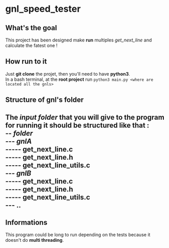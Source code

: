 # gnl_speed_tester

## What's the goal
This project has been designed make **run** multiples _get_next_line_ and calculate the fatest one !<br>

## How run to it 
Just **git clone** the projet, then you'll need to have **python3**. <br>
In a bash terminal, at the **root project** run `python3 main.py <where are located all the gnls>` <br>

## Structure of gnl's folder
The *input folder* that you will give to the program for running it should be **structured** like that : <br>
-- *folder*<br>
--- *gnlA*<br>
----- get_next_line.c<br>
----- get_next_line.h<br>
----- get_next_line_utils.c<br>
--- *gnlB*<br>
----- get_next_line.c<br>
----- get_next_line.h<br>
----- get_next_line_utils.c<br>
--- .. <br>
--

## Informations
This program could be long to run depending on the tests because it doesn't do **multi threading**.<br>